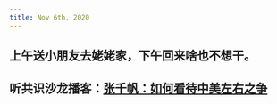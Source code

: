 ```yaml
---
title: Nov 6th, 2020
---
```


## 上午送小朋友去姥姥家，下午回来啥也不想干。
## 听共识沙龙播客：[张千帆：如何看待中美左右之争](https://podcasts.google.com/feed/aHR0cHM6Ly9hbmNob3IuZm0vcy8yYjhhNmEwOC9wb2RjYXN0L3Jzcw/episode/OWQ2NDE0ZDctNDVlNi00OTEwLWE3OTgtNWI5YmUxNzNkNTUz?sa=X&ved=0CAkQkfYCahcKEwiAmYzln-_sAhUAAAAAHQAAAAAQdw)
